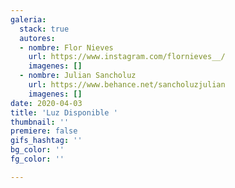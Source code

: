 ```yaml
---
galeria:
  stack: true
  autores:
  - nombre: Flor Nieves
    url: https://www.instagram.com/flornieves__/
    imagenes: []
  - nombre: Julian Sancholuz
    url: https://www.behance.net/sancholuzjulian
    imagenes: []
date: 2020-04-03
title: 'Luz Disponible '
thumbnail: ''
premiere: false
gifs_hashtag: ''
bg_color: ''
fg_color: ''

---
```

